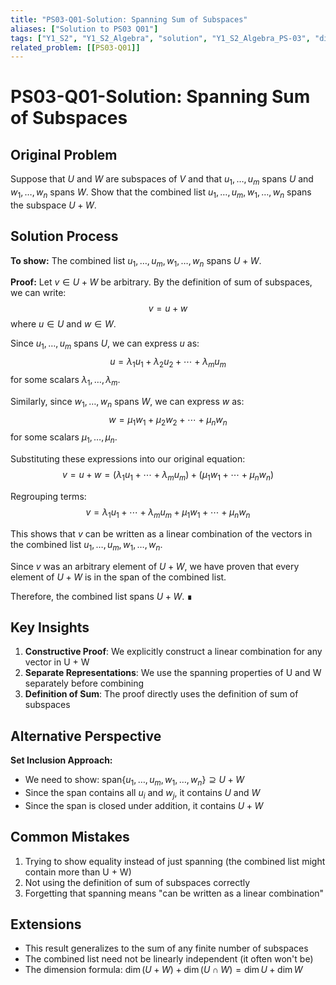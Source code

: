 ```yaml
---
title: "PS03-Q01-Solution: Spanning Sum of Subspaces"
aliases: ["Solution to PS03 Q01"]
tags: ["Y1_S2", "Y1_S2_Algebra", "solution", "Y1_S2_Algebra_PS-03", "difficulty-warmup", "sum-of-subspaces", "spanning"]
related_problem: [[PS03-Q01]]
---
```


# PS03-Q01-Solution: Spanning Sum of Subspaces

## Original Problem

Suppose that $U$ and $W$ are subspaces of $V$ and that $u_1, \ldots, u_m$ spans $U$ and $w_1, \ldots, w_n$ spans $W$. Show that the combined list $u_1, \ldots, u_m, w_1, \ldots, w_n$ spans the subspace $U + W$.

## Solution Process

**To show:** The combined list $u_1, \ldots, u_m, w_1, \ldots, w_n$ spans $U + W$.

**Proof:**
Let $v \in U + W$ be arbitrary. By the definition of sum of subspaces, we can write:
$$v = u + w$$
where $u \in U$ and $w \in W$.

Since $u_1, \ldots, u_m$ spans $U$, we can express $u$ as:
$$u = \lambda_1 u_1 + \lambda_2 u_2 + \cdots + \lambda_m u_m$$
for some scalars $\lambda_1, \ldots, \lambda_m$.

Similarly, since $w_1, \ldots, w_n$ spans $W$, we can express $w$ as:
$$w = \mu_1 w_1 + \mu_2 w_2 + \cdots + \mu_n w_n$$
for some scalars $\mu_1, \ldots, \mu_n$.

Substituting these expressions into our original equation:
$$v = u + w = (\lambda_1 u_1 + \cdots + \lambda_m u_m) + (\mu_1 w_1 + \cdots + \mu_n w_n)$$

Regrouping terms:
$$v = \lambda_1 u_1 + \cdots + \lambda_m u_m + \mu_1 w_1 + \cdots + \mu_n w_n$$

This shows that $v$ can be written as a linear combination of the vectors in the combined list $u_1, \ldots, u_m, w_1, \ldots, w_n$.

Since $v$ was an arbitrary element of $U + W$, we have proven that every element of $U + W$ is in the span of the combined list.

Therefore, the combined list spans $U + W$. ∎

## Key Insights

1. **Constructive Proof**: We explicitly construct a linear combination for any vector in U + W
2. **Separate Representations**: We use the spanning properties of U and W separately before combining
3. **Definition of Sum**: The proof directly uses the definition of sum of subspaces

## Alternative Perspective

**Set Inclusion Approach:**
- We need to show: $\text{span}\{u_1, \ldots, u_m, w_1, \ldots, w_n\} \supseteq U + W$
- Since the span contains all $u_i$ and $w_j$, it contains $U$ and $W$
- Since the span is closed under addition, it contains $U + W$

## Common Mistakes

1. Trying to show equality instead of just spanning (the combined list might contain more than U + W)
2. Not using the definition of sum of subspaces correctly
3. Forgetting that spanning means "can be written as a linear combination"

## Extensions

- This result generalizes to the sum of any finite number of subspaces
- The combined list need not be linearly independent (it often won't be)
- The dimension formula: $\dim(U + W) + \dim(U \cap W) = \dim U + \dim W$

